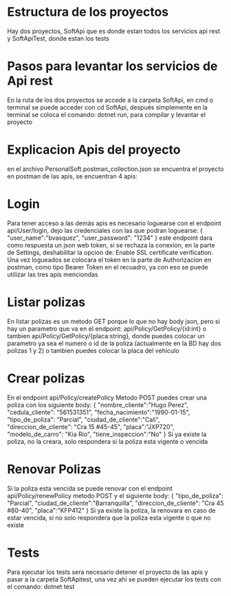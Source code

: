 # Estructura de los proyectos
Hay dos proyectos, SoftApi que es donde estan todos los servicios api rest y SoftApiTest, donde estan los tests

# Pasos para levantar los servicios de Api rest
En la ruta de los dos proyectos se accede a la carpeta SoftApi, en cmd o terminal se puede acceder con cd SoftApi, después simplemente en la terminal se coloca el comando: dotnet run, para compilar y levantar el proyecto

# Explicacion Apis del proyecto
en el archivo PersonalSoft.postman_collection.json se encuentra el proyecto en postman de las apis, se encuentran 4 apis:

# Login
Para tener acceso a las demás apis es necesario loguearse con el endpoint api/User/login, dejo las credenciales con las que podran loguearse:
{
    "user_name":"bvasquez",
    "user_password": "1234"
}
este endpoint dara como respuesta un json web token, si se rechaza la conexion, en la parte de Settings, deshabilitar la opcion de: Enable SSL certificate verification.
Una vez logueados se colocara el token en la parte de Authorizacion en postman, como tipo Bearer Token en el recuadro, ya con eso se puede utilizar las tres apis menciondas

# Listar polizas
En listar polizas es un metodo GET porque lo que no hay body json, pero si hay un parametro que va en el endpoint:
api/Policy/GetPolicy/{id:int} o tambien api/Policy/GetPolicy/{placa:string}, donde puedes colocar un parametro ya sea el numero o id de la poliza (actualmente en la BD hay dos polizas 1 y 2) o tambien puedes colocar la placa del vehiculo

# Crear polizas
En el endpoint api/Policy/createPolicy Metodo POST puedes crear una poliza con los siguiente body:
{
    "nombre_cliente":"Hugo Perez",
    "cedula_cliente": "561531351",
    "fecha_nacimiento":"1990-01-15",
    "tipo_de_poliza": "Parcial",
    "ciudad_de_cliente":"Cali",
    "direccion_de_cliente": "Cra 15 #45-45",
    "placa":"JXP720",
    "modelo_de_carro": "Kia Rio",
    "tiene_inspeccion":"No"
}
Si ya existe la poliza, no la creara, solo respondera si la poliza esta vigente o vencida

# Renovar Polizas
Si la poliza esta vencida se puede renovar con el endpoint api/Policy/renewPolicy metodo POST y el siguiente body:
{
    "tipo_de_poliza": "Parcial",
    "ciudad_de_cliente":"Barranquilla",
    "direccion_de_cliente": "Cra 45 #80-40",
    "placa":"KFP412"
}
Si ya existe la poliza, la renovara en caso de estar vencida, si no solo respondera que la poliza esta vigente o que no existe

# Tests
Para ejecutar los tests sera necesario detener el proyecto de las apis y pasar a la carpeta SoftApitest, una vez ahi se pueden ejecutar los tests con el comando: dotnet test

